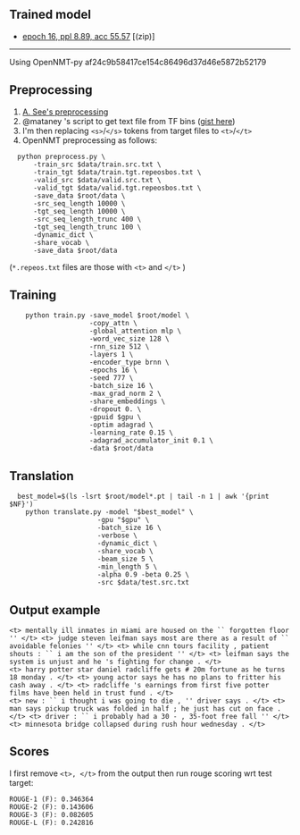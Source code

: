 ## Trained model
* [epoch 16, ppl 8.89, acc 55.57](https://goo.gl/Q9AWoR) [(zip)]


---

Using OpenNMT-py af24c9b58417ce154c86496d37d46e5872b52179

## Preprocessing
1. [A. See's preprocessing](https://github.com/OpenNMT/cnn-dailymail) 
2. @mataney 's script to get text file from TF bins ([gist here](https://gist.github.com/mataney/67cfb05b0b84e88da3e0fe04fb80cfc8))
3. I'm then replacing `<s>`/`</s>` tokens from target files to `<t>`/`</t>`
4. OpenNMT preprocessing as follows:
```
  python preprocess.py \
      -train_src $data/train.src.txt \
      -train_tgt $data/train.tgt.repeosbos.txt \
      -valid_src $data/valid.src.txt \
      -valid_tgt $data/valid.tgt.repeosbos.txt \
      -save_data $root/data \
      -src_seq_length 10000 \
      -tgt_seq_length 10000 \
      -src_seq_length_trunc 400 \
      -tgt_seq_length_trunc 100 \
      -dynamic_dict \
      -share_vocab \
      -save_data $root/data 
```
(`*.repeos.txt` files are those with `<t>` and `</t>` )

## Training 
```
    python train.py -save_model $root/model \
                    -copy_attn \
                    -global_attention mlp \
                    -word_vec_size 128 \
                    -rnn_size 512 \
                    -layers 1 \ 
                    -encoder_type brnn \
                    -epochs 16 \
                    -seed 777 \
                    -batch_size 16 \
                    -max_grad_norm 2 \ 
                    -share_embeddings \
                    -dropout 0. \
                    -gpuid $gpu \
                    -optim adagrad \
                    -learning_rate 0.15 \
                    -adagrad_accumulator_init 0.1 \
                    -data $root/data 

```



## Translation 
```
  best_model=$(ls -lsrt $root/model*.pt | tail -n 1 | awk '{print $NF}')
    python translate.py -model "$best_model" \
                      -gpu "$gpu" \
                      -batch_size 16 \
                      -verbose \
                      -dynamic_dict \
                      -share_vocab \
                      -beam_size 5 \
                      -min_length 5 \
                      -alpha 0.9 -beta 0.25 \
                      -src $data/test.src.txt
```

## Output example
```
<t> mentally ill inmates in miami are housed on the `` forgotten floor '' </t> <t> judge steven leifman says most are there as a result of `` avoidable felonies '' </t> <t> while cnn tours facility , patient shouts : `` i am the son of the president '' </t> <t> leifman says the system is unjust and he 's fighting for change . </t>
<t> harry potter star daniel radcliffe gets # 20m fortune as he turns 18 monday . </t> <t> young actor says he has no plans to fritter his cash away . </t> <t> radcliffe 's earnings from first five potter films have been held in trust fund . </t> 
<t> new : `` i thought i was going to die , '' driver says . </t> <t> man says pickup truck was folded in half ; he just has cut on face . </t> <t> driver : `` i probably had a 30 - , 35-foot free fall '' </t> <t> minnesota bridge collapsed during rush hour wednesday . </t>

```

## Scores
I first remove `<t>, </t>` from the output then run rouge scoring wrt test target:
```
ROUGE-1 (F): 0.346364
ROUGE-2 (F): 0.143606
ROUGE-3 (F): 0.082605
ROUGE-L (F): 0.242816

```

